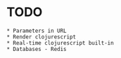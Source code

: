 
# TODO 

	* Parameters in URL
	* Render clojurescript
	* Real-time clojurescript built-in
	* Databases - Redis


